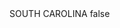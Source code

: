 <?xml version="1.0" encoding="UTF-8"?>
<CustomMetadata xmlns="http://soap.sforce.com/2006/04/metadata">
    <label>SOUTH CAROLINA</label>
    <protected>false</protected>
</CustomMetadata>
